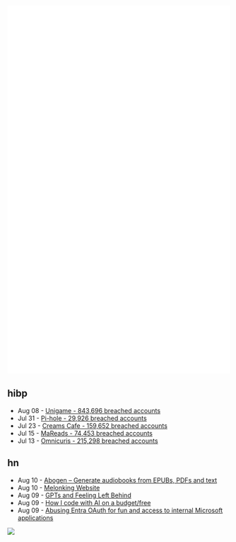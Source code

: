 ![Metrics](https://raw.githubusercontent.com/phixion/phixion/master/metrics.svg)

## hibp

<!--
for https://github.com/phixion/phixion/blob/main/.github/workflows/feeds.yml
-->
<!--START_SECTION:haveibeenpwnd-->
- Aug 08 - [Unigame - 843,696 breached accounts](https://haveibeenpwned.com/Breach/Unigame)
- Jul 31 - [Pi-hole - 29,926 breached accounts](https://haveibeenpwned.com/Breach/ThePi-Hole)
- Jul 23 - [Creams Cafe - 159,652 breached accounts](https://haveibeenpwned.com/Breach/CreamsCafe)
- Jul 15 - [MaReads - 74,453 breached accounts](https://haveibeenpwned.com/Breach/MaReads)
- Jul 13 - [Omnicuris - 215,298 breached accounts](https://haveibeenpwned.com/Breach/Omnicuris)
<!--END_SECTION:haveibeenpwnd-->

## hn

<!--
for https://github.com/phixion/phixion/blob/main/.github/workflows/feeds.yml
-->
<!--START_SECTION:hn-->
- Aug 10 - [Abogen – Generate audiobooks from EPUBs, PDFs and text](https://github.com/denizsafak/abogen)
- Aug 10 - [Melonking Website](https://melonking.net/)
- Aug 09 - [GPTs and Feeling Left Behind](https://whynothugo.nl/journal/2025/08/06/gpts-and-feeling-left-behind/)
- Aug 09 - [How I code with AI on a budget/free](https://wuu73.org/blog/aiguide1.html)
- Aug 09 - [Abusing Entra OAuth for fun and access to internal Microsoft applications](https://research.eye.security/consent-and-compromise/)
<!--END_SECTION:hn-->

<!--
for https://yhype.me
-->
![](https://hit.yhype.me/github/profile?user_id=13013670)
